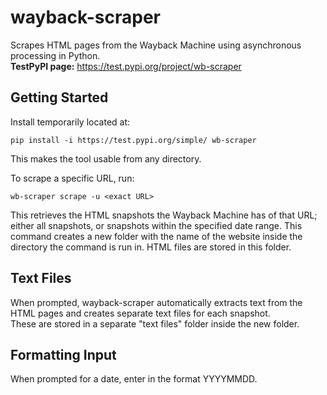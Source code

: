 # wayback-scraper
Scrapes HTML pages from the Wayback Machine using asynchronous processing in Python.  
**TestPyPI page:** https://test.pypi.org/project/wb-scraper

## Getting Started
Install temporarily located at:  
```  
pip install -i https://test.pypi.org/simple/ wb-scraper  
```  
This makes the tool usable from any directory.  

To scrape a specific URL, run:  
```  
wb-scraper scrape -u <exact URL>  
```  
This retrieves the HTML snapshots the Wayback Machine has of that URL; either all snapshots, or snapshots within the specified date range.
This command creates a new folder with the name of the website inside the directory the command is run in. HTML files are stored in this folder.

## Text Files
When prompted, wayback-scraper automatically extracts text from the HTML pages and creates separate text files for each snapshot.  
These are stored in a separate "text files" folder inside the new folder.

## Formatting Input
When prompted for a date, enter in the format YYYYMMDD.
